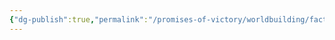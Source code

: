 ```yaml
---
{"dg-publish":true,"permalink":"/promises-of-victory/worldbuilding/factions/cult-of-the-gifted/iraia/","title":"Iraia","noteIcon":"NPC","created":"2023-03-29T16:19:51.956+02:00","updated":"2023-04-07T19:34:08.837+02:00"}
---
```


